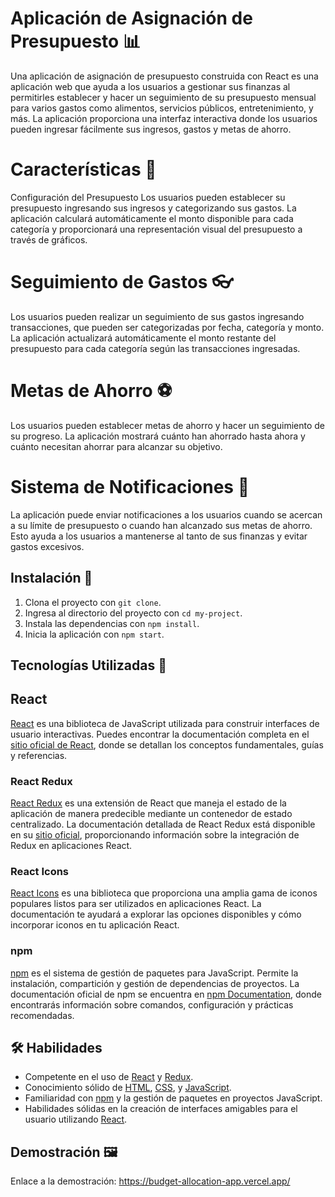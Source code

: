 # Aplicación de Asignación de Presupuesto 📊
Una aplicación de asignación de presupuesto construida con React es una aplicación web que ayuda a los usuarios a gestionar sus finanzas al permitirles establecer y hacer un seguimiento de su presupuesto mensual para varios gastos como alimentos, servicios públicos, entretenimiento, y más. La aplicación proporciona una interfaz interactiva donde los usuarios pueden ingresar fácilmente sus ingresos, gastos y metas de ahorro.

# Características 🎨
Configuración del Presupuesto
Los usuarios pueden establecer su presupuesto ingresando sus ingresos y categorizando sus gastos. La aplicación calculará automáticamente el monto disponible para cada categoría y proporcionará una representación visual del presupuesto a través de gráficos.

# Seguimiento de Gastos 👓
Los usuarios pueden realizar un seguimiento de sus gastos ingresando transacciones, que pueden ser categorizadas por fecha, categoría y monto. La aplicación actualizará automáticamente el monto restante del presupuesto para cada categoría según las transacciones ingresadas.

# Metas de Ahorro ⚽
Los usuarios pueden establecer metas de ahorro y hacer un seguimiento de su progreso. La aplicación mostrará cuánto han ahorrado hasta ahora y cuánto necesitan ahorrar para alcanzar su objetivo.

# Sistema de Notificaciones 📩
La aplicación puede enviar notificaciones a los usuarios cuando se acercan a su límite de presupuesto o cuando han alcanzado sus metas de ahorro. Esto ayuda a los usuarios a mantenerse al tanto de sus finanzas y evitar gastos excesivos.

## Instalación 📐

1. Clona el proyecto con `git clone`.
2. Ingresa al directorio del proyecto con `cd my-project`.
3. Instala las dependencias con `npm install`.
4. Inicia la aplicación con `npm start`.




## Tecnologías Utilizadas 🎈

## React
[React](https://reactjs.org/) es una biblioteca de JavaScript utilizada para construir interfaces de usuario interactivas. Puedes encontrar la documentación completa en el [sitio oficial de React](https://reactjs.org/), donde se detallan los conceptos fundamentales, guías y referencias.

### React Redux
[React Redux](https://react-redux.js.org/) es una extensión de React que maneja el estado de la aplicación de manera predecible mediante un contenedor de estado centralizado. La documentación detallada de React Redux está disponible en su [sitio oficial](https://react-redux.js.org/), proporcionando información sobre la integración de Redux en aplicaciones React.

### React Icons
[React Icons](https://react-icons.github.io/react-icons/) es una biblioteca que proporciona una amplia gama de iconos populares listos para ser utilizados en aplicaciones React. La documentación te ayudará a explorar las opciones disponibles y cómo incorporar iconos en tu aplicación React.

### npm
[npm](https://www.npmjs.com/) es el sistema de gestión de paquetes para JavaScript. Permite la instalación, compartición y gestión de dependencias de proyectos. La documentación oficial de npm se encuentra en [npm Documentation](https://docs.npmjs.com/), donde encontrarás información sobre comandos, configuración y prácticas recomendadas.

## 🛠 Habilidades

- Competente en el uso de [React](https://reactjs.org/) y [Redux](https://react-redux.js.org/).
- Conocimiento sólido de [HTML](https://developer.mozilla.org/en-US/docs/Web/HTML), [CSS](https://developer.mozilla.org/en-US/docs/Web/CSS), y [JavaScript](https://developer.mozilla.org/en-US/docs/Web/JavaScript).
- Familiaridad con [npm](https://www.npmjs.com/) y la gestión de paquetes en proyectos JavaScript.
- Habilidades sólidas en la creación de interfaces amigables para el usuario utilizando [React](https://reactjs.org/).




## Demostración 🖼
Enlace a la demostración: https://budget-allocation-app.vercel.app/
